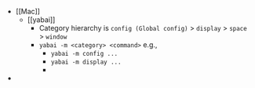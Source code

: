 - [[Mac]]
	- [[yabai]]
		- Category hierarchy is `config (Global config)` > `display` > `space` > `window`
		- `yabai -m <category> <command>` e.g.,
			- `yabai -m config ...`
			- `yabai -m display ...`
			-
-